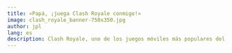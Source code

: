 ```yaml
---
title: «Papá, ¡juega Clash Royale conmigo!»
image: clash_royale_banner-750x350.jpg
author: jpl
lang: es
description: Clash Royale, uno de los juegos móviles más populares del momento. Dije que nunca lo jugaría, pero mi hijo me convenció de probarlo.
---
```


